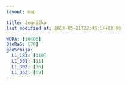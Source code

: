 ```yaml
---
layout: map

title: Jegrička
last_modified_at: 2018-05-21T22:45:14+02:00

WDPA: [16406]
BioRaS: [78]
geoSrbija:
  L1_183: [110]
  L1_301: [11]
  L1_302: [36]
  L1_362: [69]
---
```

